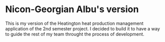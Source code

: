 # Nicon-Georgian Albu's version
This is my version of the Heatington heat production management application of the 2nd semester project. I decided to build it to have a way to guide the rest of my team throught the process of development.
